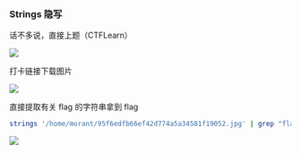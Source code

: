 ### Strings 隐写

话不多说，直接上题（CTFLearn）

![](https://pic1.imgdb.cn/item/682abdc158cb8da5c8fbc7aa.png)

打卡链接下载图片

![](https://pic1.imgdb.cn/item/682abdd358cb8da5c8fbc7bc.png)

直接提取有关 flag 的字符串拿到 flag

```sh
strings '/home/morant/95f6edfb66ef42d774a5a34581f19052.jpg' | grep "flag"
```

![](https://pic1.imgdb.cn/item/682abe7158cb8da5c8fbc7e1.png)